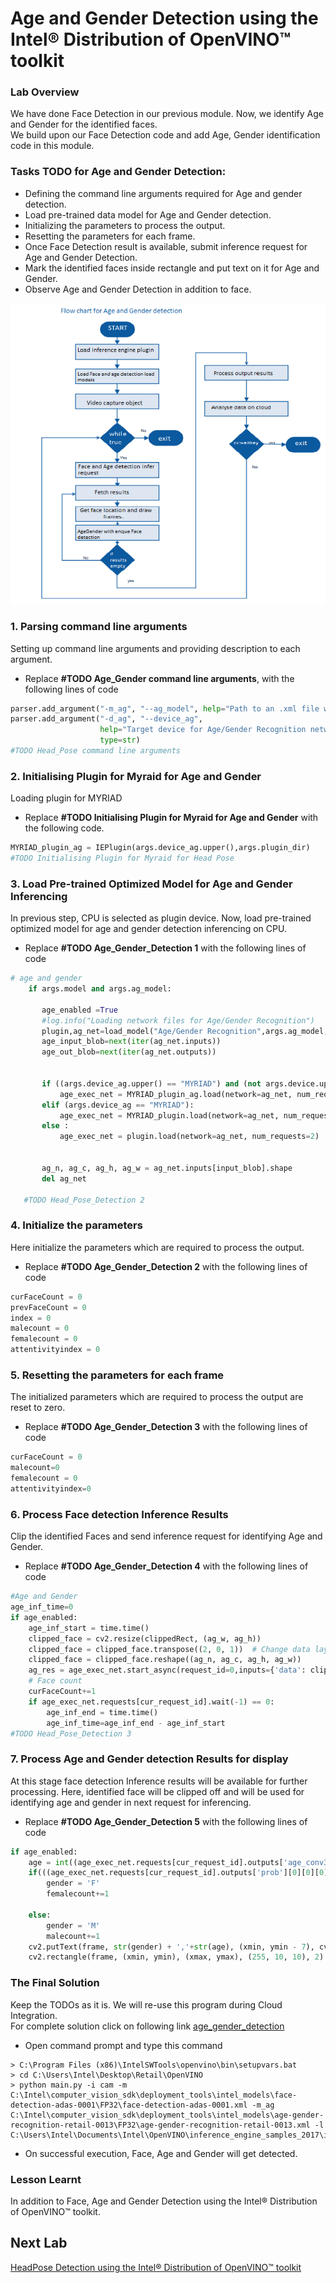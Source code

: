 # Age and Gender Detection using the Intel® Distribution of OpenVINO™ toolkit
### Lab Overview
We have done Face Detection in our previous module. Now, we identify Age and Gender for the identified faces.    
We  build upon our Face Detection code and add Age, Gender identification code in this module.



### Tasks TODO for Age and Gender Detection:
- Defining the command line arguments required for Age and gender detection.
-	Load pre-trained data model for Age and Gender detection.
- Initializing the parameters to process the output.
- Resetting the parameters for each frame.
-	Once Face Detection result is available, submit inference request for Age and Gender Detection.
-	Mark the identified faces inside rectangle and put text on it for Age and Gender.
-	Observe Age and Gender Detection in addition to face.

![](images/AgeGender_flowchart.PNG)


### 1. Parsing  command line arguments
Setting up command line arguments and providing description to each argument.
- Replace **#TODO Age_Gender command line arguments**, with the following lines of code

```python
parser.add_argument("-m_ag", "--ag_model", help="Path to an .xml file with a trained model.", default=None, type=str)
parser.add_argument("-d_ag", "--device_ag",
                    help="Target device for Age/Gender Recognition network (CPU, GPU, FPGA, or MYRIAD). The demo will look for a suitable plugin for a specified device. (CPU by default)", default="CPU",
                    type=str)
#TODO Head_Pose command line arguments
  ```  
### 2. Initialising Plugin for Myraid for Age and Gender
Loading plugin for MYRIAD
- Replace **#TODO Initialising Plugin for Myraid for Age and Gender** with the following code.

```python
MYRIAD_plugin_ag = IEPlugin(args.device_ag.upper(),args.plugin_dir)
#TODO Initialising Plugin for Myraid for Head Pose
```

### 3. Load Pre-trained Optimized Model for Age and Gender Inferencing

In previous step, CPU is selected as plugin device. Now, load pre-trained optimized model for age and gender detection inferencing on CPU.
- Replace **#TODO Age_Gender_Detection 1** with the following lines of code

```python
# age and gender   
    if args.model and args.ag_model:

       age_enabled =True
       #log.info("Loading network files for Age/Gender Recognition")
       plugin,ag_net=load_model("Age/Gender Recognition",args.ag_model,args.device_ag.upper(),args.plugin_dir,1,2,args.cpu_extension)
       age_input_blob=next(iter(ag_net.inputs))
       age_out_blob=next(iter(ag_net.outputs))


       if ((args.device_ag.upper() == "MYRIAD") and (not args.device.upper() == "MYRIAD")):
           age_exec_net = MYRIAD_plugin_ag.load(network=ag_net, num_requests=2)
       elif (args.device_ag == "MYRIAD"):
           age_exec_net = MYRIAD_plugin.load(network=ag_net, num_requests=2)
       else :
           age_exec_net = plugin.load(network=ag_net, num_requests=2)      


       ag_n, ag_c, ag_h, ag_w = ag_net.inputs[input_blob].shape
       del ag_net

   #TODO Head_Pose_Detection 2
```

### 4. Initialize the parameters
Here initialize the parameters which are required to process the output.
- Replace **#TODO Age_Gender_Detection 2** with the following lines of code

```python
curFaceCount = 0
prevFaceCount = 0
index = 0
malecount = 0
femalecount = 0
attentivityindex = 0
```

### 5. Resetting the parameters for each frame
The initialized parameters which are required to process the output are reset to zero.

- Replace **#TODO Age_Gender_Detection 3** with the following lines of code

```python
curFaceCount = 0
malecount=0
femalecount = 0
attentivityindex=0
```

### 6. Process Face detection Inference Results
Clip the identified Faces and send inference request for identifying Age and Gender.

- Replace **#TODO Age_Gender_Detection 4** with the following lines of code

```python
#Age and Gender
age_inf_time=0
if age_enabled:
    age_inf_start = time.time()
    clipped_face = cv2.resize(clippedRect, (ag_w, ag_h))
    clipped_face = clipped_face.transpose((2, 0, 1))  # Change data layout from HWC to CHW
    clipped_face = clipped_face.reshape((ag_n, ag_c, ag_h, ag_w))
    ag_res = age_exec_net.start_async(request_id=0,inputs={'data': clipped_face})
    # Face count
    curFaceCount+=1
    if age_exec_net.requests[cur_request_id].wait(-1) == 0:
        age_inf_end = time.time()
        age_inf_time=age_inf_end - age_inf_start
#TODO Head_Pose_Detection 3          

```

### 7. Process Age and Gender detection Results for display
At this stage face detection Inference results will be available for further processing. Here, identified face will be clipped off and will be used for identifying age and gender in next request for inferencing.
- Replace **#TODO Age_Gender_Detection 5** with the following lines of code

```python
if age_enabled:
    age = int((age_exec_net.requests[cur_request_id].outputs['age_conv3'][0][0][0][0])*100)
    if(((age_exec_net.requests[cur_request_id].outputs['prob'][0][0][0][0])) > 0.5):
        gender = 'F'
        femalecount+=1

    else:
        gender = 'M'
        malecount+=1
    cv2.putText(frame, str(gender) + ','+str(age), (xmin, ymin - 7), cv2.FONT_HERSHEY_COMPLEX, 0.6, (10,10,200), 1)
    cv2.rectangle(frame, (xmin, ymin), (xmax, ymax), (255, 10, 10), 2)

```

### The Final Solution
Keep the TODOs as it is. We will re-use this program during Cloud Integration.     
For complete solution click on following link [age_gender_detection](./solutions/agegenderdetection.md)


- Open command prompt and type this command

```
> C:\Program Files (x86)\IntelSWTools\openvino\bin\setupvars.bat
> cd C:\Users\Intel\Desktop\Retail\OpenVINO
> python main.py -i cam -m C:\Intel\computer_vision_sdk\deployment_tools\intel_models\face-detection-adas-0001\FP32\face-detection-adas-0001.xml -m_ag C:\Intel\computer_vision_sdk\deployment_tools\intel_models\age-gender-recognition-retail-0013\FP32\age-gender-recognition-retail-0013.xml -l C:\Users\Intel\Documents\Intel\OpenVINO\inference_engine_samples_2017\intel64\Release\cpu_extension.dll

 ```
- On successful execution, Face, Age and Gender will get detected.

### Lesson Learnt
In addition to Face, Age and Gender Detection using the Intel® Distribution of OpenVINO™ toolkit.

## Next Lab
[HeadPose Detection using the Intel® Distribution of OpenVINO™ toolkit](./Head_Pose_Detection.md)
